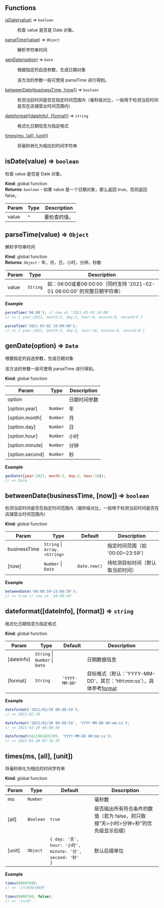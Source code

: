 ## Functions

<dl>
<dt><a href="#isDate">isDate(value)</a> ⇒ <code>boolean</code></dt>
<dd><p>检查 value 是否是 Date 对象。</p>
</dd>
<dt><a href="#parseTime">parseTime(value)</a> ⇒ <code>Object</code></dt>
<dd><p>解析字符串时间</p>
</dd>
<dt><a href="#genDate">genDate(option)</a> ⇒ <code>Date</code></dt>
<dd><p>根据指定的自选参数，生成日期对象</p>
<p>该方法的参数一般可使用 parseTime 进行得到。</p></dd>
<dt><a href="#betweenDate">betweenDate(businessTime, [now])</a> ⇒ <code>boolean</code></dt>
<dd><p>检测当前时间是否在指定时间范围内（毫秒级对比，一般用于检测当前时间是否在店铺营业时间范围内）</p>
</dd>
<dt><a href="#dateformat">dateformat([dateInfo], [format])</a> ⇒ <code>string</code></dt>
<dd><p>格式化日期信息为指定格式</p>
</dd>
<dt><a href="#times">times(ms, [all], [unit])</a></dt>
<dd><p>将毫秒转化为相应的时间字符串</p>
</dd>
</dl>

<a name="isDate"></a>

## isDate(value) ⇒ <code>boolean</code>
检查 value 是否是 Date 对象。

**Kind**: global function  
**Returns**: <code>boolean</code> - 如果 value 是一个日期对象，那么返回 true，否则返回 false。  

| Param | Type | Description |
| --- | --- | --- |
| value | <code>\*</code> | 要检查的值。 |

<a name="parseTime"></a>

## parseTime(value) ⇒ <code>Object</code>
解析字符串时间

**Kind**: global function  
**Returns**: <code>Object</code> - 年，月，日，小时，分钟，秒数  

| Param | Type | Description |
| --- | --- | --- |
| value | <code>String</code> | 如：06:00或者06:00:00（同时支持 '2021-02-01 06:00:00' 的完整日期字符串） |

**Example**  
```js
parseTime('06:00'); // now at '2021-03-02 16:00'
// => { year:2021, month:3, day:2, hour:6, minute:0, second:0 }

parseTime('2021-03-02 16:00:00');
// => { year:2021, month:3, day:2, hour:16, minute:0, second:0 }
```
<a name="genDate"></a>

## genDate(option) ⇒ <code>Date</code>
根据指定的自选参数，生成日期对象
<p>该方法的参数一般可使用 parseTime 进行得到。</p>

**Kind**: global function  

| Param | Type | Description |
| --- | --- | --- |
| option |  | 日期时间参数 |
| [option.year] | <code>Number</code> | 年 |
| [option.month] | <code>Number</code> | 月 |
| [option.day] | <code>Number</code> | 日 |
| [option.hour] | <code>Number</code> | 小时 |
| [option.minute] | <code>Number</code> | 分钟 |
| [option.second] | <code>Number</code> | 秒 |

**Example**  
```js
genDate({year:2021, month:3, day:2, hour:16});
// => Date
```
<a name="betweenDate"></a>

## betweenDate(businessTime, [now]) ⇒ <code>boolean</code>
检测当前时间是否在指定时间范围内（毫秒级对比，一般用于检测当前时间是否在店铺营业时间范围内）

**Kind**: global function  

| Param | Type | Default | Description |
| --- | --- | --- | --- |
| businessTime | <code>String</code> \| <code>Array.&lt;String&gt;</code> |  | 指定时间范围（如 '00:00~23:59'） |
| [now] | <code>Number</code> \| <code>Date</code> | <code>Date.now()</code> | 待检测目标时间（默认取当前时间） |

**Example**  
```js
betweenDate('08:08:59~23:08:59');
// => true // now at '10:08:59'
```
<a name="dateformat"></a>

## dateformat([dateInfo], [format]) ⇒ <code>string</code>
格式化日期信息为指定格式

**Kind**: global function  

| Param | Type | Default | Description |
| --- | --- | --- | --- |
| [dateInfo] | <code>String</code> \| <code>Number</code> \| <code>Date</code> | <code></code> | 日期数据信息 |
| [format] | <code>String</code> | <code>&#x27;YYYY-MM-DD&#x27;</code> | 目标格式（默认：'YYYY-MM-DD'，其它：'HH:mm:ss'），具体参考[format](https://dayjs.gitee.io/docs/zh-CN/display/format) |

**Example**  
```js
dateformat('2021/02/20 08:08:59');
// => 2021-02-20

dateformat('2021/02/20 08:08:59', 'YYYY-MM-DD HH:mm:ss');
// => 2021-02-20 08:08:59

dateformat(1611961835705, 'YYYY-MM-DD HH:mm:ss');
// => 2021-01-30 07:10:35
```
<a name="times"></a>

## times(ms, [all], [unit])
将毫秒转化为相应的时间字符串

**Kind**: global function  

| Param | Type | Default | Description |
| --- | --- | --- | --- |
| ms | <code>Number</code> |  | 毫秒数 |
| [all] | <code>Boolean</code> | <code>true</code> | 是否输出所有符合条件的数值（若为 false，则只取按“天>小时>分钟>秒”的优先级显示后缀） |
| [unit] | <code>Object</code> | <code>{ day: &#x27;天&#x27;, hour: &#x27;小时&#x27;, minute: &#x27;分&#x27;, second: &#x27;秒&#x27; }</code> | 默认后缀单位 |

**Example**  
```js
times(9000760);
// => '2小时30分0秒'

times(9000760, false);
// => '3小时'
```
